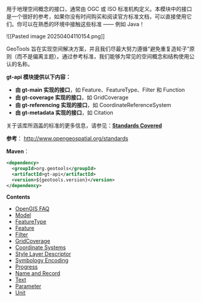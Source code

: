 
用于地理空间概念的接口，通常由 OGC 或 ISO 标准机构定义。本模块中的接口是一个很好的参考，如果你没有时间购买和阅读官方标准文档，可以直接使用它们。你可以在熟悉的环境中接触这些标准 —— 例如 Java！

![[Pasted image 20250404110154.png]]

GeoTools 旨在实现空间解决方案，并且我们尽最大努力遵循“避免重复造轮子”原则（而不是偏离主题）。通过参考标准，我们能够为常见的空间概念和结构使用公认的名称。

**gt-api 模块提供以下内容：**
- **由 gt-main 实现的接口**，如 Feature、FeatureType、Filter 和 Function
- **由 gt-coverage 实现的接口**，如 GridCoverage
- **由 gt-referencing 实现的接口**，如 CoordinateReferenceSystem
- **由 gt-metadata 实现的接口**，如 Citation

关于该库所涵盖的标准的更多信息，请参见：[**Standards Covered**](https://docs.geotools.org/latest/userguide/welcome/standards.html#standards)

**参考**：
http://www.opengeospatial.org/standards

**Maven**：
```xml
<dependency>
  <groupId>org.geotools</groupId>
  <artifactId>gt-api</artifactId>
  <version>${geotools.version}</version>
</dependency>
```

**Contents**
- [OpenGIS FAQ](https://docs.geotools.org/latest/userguide/library/api/faq.html)
- [Model](https://docs.geotools.org/latest/userguide/library/api/model.html)
- [FeatureType](https://docs.geotools.org/latest/userguide/library/api/type.html)
- [Feature](https://docs.geotools.org/latest/userguide/library/api/feature.html)
- [Filter](https://docs.geotools.org/latest/userguide/library/api/filter.html)
- [GridCoverage](https://docs.geotools.org/latest/userguide/library/api/coverage.html)
- [Coordinate Systems](https://docs.geotools.org/latest/userguide/library/api/cs.html)
- [Style Layer Descriptor](https://docs.geotools.org/latest/userguide/library/api/sld.html)
- [Symbology Encoding](https://docs.geotools.org/latest/userguide/library/api/se.html)
- [Progress](https://docs.geotools.org/latest/userguide/library/api/progress.html)
- [Name and Record](https://docs.geotools.org/latest/userguide/library/api/name.html)
- [Text](https://docs.geotools.org/latest/userguide/library/api/text.html)
- [Parameter](https://docs.geotools.org/latest/userguide/library/api/parameter.html)
- [Unit](https://docs.geotools.org/latest/userguide/library/api/unit.html)